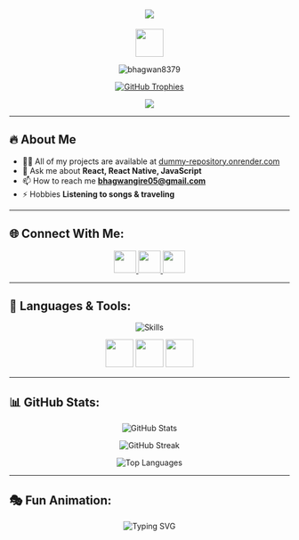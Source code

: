 <!-- Profile Header -->
<h1 align="center">
  <img src="https://readme-typing-svg.herokuapp.com?font=Fira+Code&size=30&duration=2000&pause=1000&color=F7B93E&center=true&vCenter=true&width=500&lines=Hi+%F0%9F%91%8B%2C+I'm+Bhagwan;Fullstack+Developer;React+%7C+React+Native+%7C+JavaScript+Expert;Building+Awesome+Projects!">
</h1>

<!-- Fun SVG Animation -->
<p align="center">
  <img src="https://media.giphy.com/media/3o7aD2saalBwwftBIY/giphy.gif" width="50" />
</p>

<!-- Profile Views -->
<p align="center">
  <img src="https://komarev.com/ghpvc/?username=bhagwan8379&label=Profile%20views&color=F7B93E&style=flat" alt="bhagwan8379" />
</p>

<!-- GitHub Trophies -->
<p align="center">
  <a href="https://github.com/ryo-ma/github-profile-trophy">
    <img src="https://github-profile-trophy.vercel.app/?username=bhagwan8379&theme=onestar&no-frame=true&margin-w=10&column=6" alt="GitHub Trophies"/>
  </a>
</p>

<!-- 3D Animated GitHub Contribution Graph -->
<p align="center">
  <img src="https://raw.githubusercontent.com/bhagwan8379/bhagwan8379/output/github-contribution-grid-snake.svg" />
</p>

---

## 🔥 About Me
- 👨‍💻 All of my projects are available at [dummy-repository.onrender.com](dummy-repository.onrender.com)
- 💬 Ask me about **React, React Native, JavaScript**
- 📫 How to reach me **bhagwangire05@gmail.com**
- ⚡ Hobbies **Listening to songs & traveling**

---

## 🌐 Connect With Me:
<p align="center">
  <a href="https://www.linkedin.com/in/bhagwan-gire-84013a293" target="blank">
    <img src="https://cdn.jsdelivr.net/npm/simple-icons@v4/icons/linkedin.svg" width="40" height="40" style="color:#0077B5;transition: transform 0.3s;" onmouseover="this.style.transform='scale(1.2)'" onmouseout="this.style.transform='scale(1)'" />
  </a>
  <a href="https://www.instagram.com/bhagwan_gire_96k" target="blank">
    <img src="https://cdn.jsdelivr.net/npm/simple-icons@v4/icons/instagram.svg" width="40" height="40" style="color:#E4405F;transition: transform 0.3s;" onmouseover="this.style.transform='scale(1.2)'" onmouseout="this.style.transform='scale(1)'" />
  </a>
  <a href="https://leetcode.com/u/Bhagwan8379/" target="blank">
    <img src="https://cdn.jsdelivr.net/npm/simple-icons@v4/icons/leetcode.svg" width="40" height="40" style="color:#FFA116;transition: transform 0.3s;" onmouseover="this.style.transform='scale(1.2)'" onmouseout="this.style.transform='scale(1)'" />
  </a>
</p>

---

## 🚀 Languages & Tools:
<p align="center">
  <img src="https://skillicons.dev/icons?i=react,redux,js,ts,html,css,bootstrap,tailwind,nodejs,express,mongodb,git,github,android,postman"
    alt="Skills"
    style="transition: transform 0.3s;"
    onmouseover="this.style.transform='scale(1.1)'"
    onmouseout="this.style.transform='scale(1)'" />
</p>

<!-- Skill Animations -->
<style>
@keyframes bounce {
  0%, 100% { transform: translateY(0); }
  50% { transform: translateY(-5px); }
}

.animated-skill {
  display: inline-block;
  animation: bounce 2s infinite;
}
</style>

<p align="center">
  <img class="animated-skill" src="https://skillicons.dev/icons?i=react" width="50"/>
  <img class="animated-skill" src="https://skillicons.dev/icons?i=js" width="50"/>
  <img class="animated-skill" src="https://skillicons.dev/icons?i=ts" width="50"/>
</p>

---

## 📊 GitHub Stats:
<p align="center">
  <img src="https://github-readme-stats.vercel.app/api?username=bhagwan8379&show_icons=true&theme=radical" alt="GitHub Stats" />
</p>

<p align="center">
  <img src="https://github-readme-streak-stats.herokuapp.com/?user=bhagwan8379&theme=highcontrast" alt="GitHub Streak" />
</p>

<p align="center">
  <img src="https://github-readme-stats.vercel.app/api/top-langs?username=bhagwan8379&show_icons=true&locale=en&layout=compact&theme=dracula" alt="Top Languages" />
</p>

---

## 🎭 Fun Animation:
<p align="center">
  <img src="https://readme-typing-svg.herokuapp.com?font=Fira+Code&size=20&pause=1000&color=00E676&center=true&vCenter=true&width=600&lines=Thanks+for+visiting+my+profile!;Happy+Coding+💻" alt="Typing SVG" />
</p>
